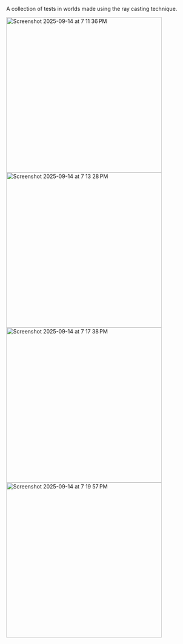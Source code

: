 A collection of tests in worlds made using the ray casting technique.

<img width="410" alt="Screenshot 2025-09-14 at 7 11 36 PM" src="https://github.com/user-attachments/assets/0e365ffb-4785-40de-8ef2-f33dfa213d62" />
<img width="410" alt="Screenshot 2025-09-14 at 7 13 28 PM" src="https://github.com/user-attachments/assets/a154e8c5-19e6-4734-bc93-2698ff4c79d4" />
<img width="410" alt="Screenshot 2025-09-14 at 7 17 38 PM" src="https://github.com/user-attachments/assets/f54fd53c-4208-428b-9a88-1c46ea7f0f22" />
<img width="410" alt="Screenshot 2025-09-14 at 7 19 57 PM" src="https://github.com/user-attachments/assets/4f2dae93-8169-472b-8b48-75b7f97befb3" />
